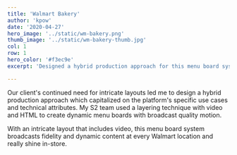 ```yaml
---
title: 'Walmart Bakery'
author: 'kpow'
date: '2020-04-27'
hero_image: '../static/wm-bakery.png'
thumb_image: '../static/wm-bakery-thumb.jpg'
col: 1
row: 1
hero_color: '#f3ec9e'
excerpt: 'Designed a hybrid production approach for this menu board system with broadcast fidelity and dynamic content at every Walmart location.'

---
```


Our client's continued need for intricate layouts led me to design a hybrid production approach which capitalized on the platform's specific use cases and technical attributes. My S2 team used a layering technique with video and HTML to create dynamic menu boards with broadcast quality motion.

With an intricate layout that includes video, this menu board system broadcasts fidelity and dynamic content at every Walmart location and really shine in-store.